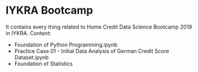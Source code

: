 # IYKRA Bootcamp
It contains every thing related to Home Credit Data Science Bootcamp 2019 in IYKRA.
Content:
- Foundation of Python Programming.ipynb
- Practice Case 01 - Initial Data Analysis of German Credit Score Dataset.ipynb
- Foundation of Statistics
